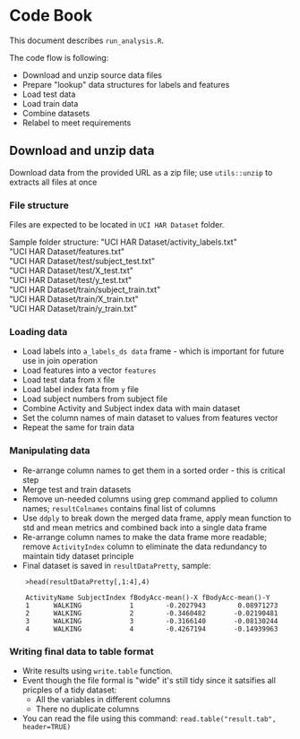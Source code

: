 # Code Book

This document describes `run_analysis.R`.

The code flow is following:

* Download and unzip source data files
* Prepare "lookup" data structures for labels and features
* Load test data
* Load train data
* Combine datasets
* Relabel to meet requirements

## Download and unzip data

Download data from the provided URL as a zip file; use `utils::unzip` to extracts all files at once

### File structure

Files are expected to be located in `UCI HAR Dataset` folder.

Sample folder structure:
"UCI HAR Dataset/activity_labels.txt"                         
"UCI HAR Dataset/features.txt"                                
"UCI HAR Dataset/test/subject_test.txt"                       
"UCI HAR Dataset/test/X_test.txt"                             
"UCI HAR Dataset/test/y_test.txt"                             
"UCI HAR Dataset/train/subject_train.txt"                     
"UCI HAR Dataset/train/X_train.txt"                           
"UCI HAR Dataset/train/y_train.txt"                           

### Loading data
* Load labels into `a_labels_ds data` frame - which is important for future use in join operation
* Load features into a vector `features`
* Load test data from `X` file
* Load label index fata from `y` file
* Load subject numbers from subject file
* Combine Activity and Subject index data with main dataset
* Set the column names of main dataset to values from features vector
* Repeat the same for train data

### Manipulating data
* Re-arrange column names to get them in a sorted order - this is critical step
* Merge test and train datasets
* Remove un-needed columns using grep command applied to column names; `resultColnames` contains final list of columns
* Use `ddply` to break down the merged data frame, apply mean function to std and mean metrics and combined back into a single data frame
* Re-arrange column names to make the data frame more readable; remove `ActivityIndex` column to eliminate the data redundancy to maintain tidy dataset principle
* Final dataset is saved in `resultDataPretty`, sample:
```{r}
    >head(resultDataPretty[,1:4],4)

    ActivityName SubjectIndex fBodyAcc-mean()-X fBodyAcc-mean()-Y
    1      WALKING            1        -0.2027943        0.08971273
    2      WALKING            2        -0.3460482       -0.02190481
    3      WALKING            3        -0.3166140       -0.08130244
    4      WALKING            4        -0.4267194       -0.14939963
```
### Writing final data to table format

* Write results using `write.table` function.
* Event though the file formal is "wide" it's still tidy since it satsifies all pricples of a tidy dataset:
    + All the variables in different columns
    + There no duplicate columns
* You can read the file using this command: `read.table("result.tab", header=TRUE)`
